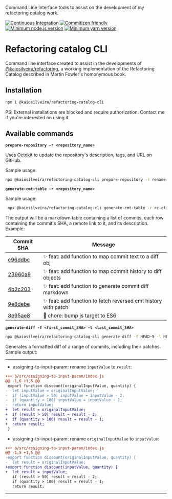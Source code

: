 Command Line Interface tools to assist on the development of my refactoring catalog work.

[![Continuous Integration](https://github.com/kaiosilveira/refactoring-catalog-cli/actions/workflows/ci.yml/badge.svg)](https://github.com/kaiosilveira/refactoring-catalog-cli/actions/workflows/ci.yml)
[![Commitizen friendly](https://img.shields.io/badge/commitizen-friendly-brightgreen.svg)](http://commitizen.github.io/cz-cli/)
[![Minimum node.js version](https://img.shields.io/badge/nodejs-18.17.1-GREEN.svg)](https://github.com/kaiosilveira/refactoring-catalog-cli)
[![Minimum yarn version](https://img.shields.io/badge/yarn-1.22.19-GREEN.svg)](https://github.com/kaiosilveira/refactoring-catalog-cli)

# Refactoring catalog CLI

Command line interface created to assist in the developments of [@kaiosilveira/refactoring](https://github.com/kaiosilveira/refactoring), a working implementation of the Refactoring Catalog described in Martin Fowler's homonymous book.

## Installation

```bash
npm i @kaiosilveira/refactoring-catalog-cli
```

PS: External installations are blocked and require authorization. Contact me if you're interested on using it.

## Available commands

**`prepare-repository -r <repository_name>`**

Uses [Octokit](https://github.com/octokit) to update the repository's description, tags, and URL on GitHub.

Sample usage:

```bash
npx @kaiosilveira/refactoring-catalog-cli prepare-repository -r rename-field
```

**`generate-cmt-table -r <repository_name>`**

Sample usage:

```bash
 npx @kaiosilveira/refactoring-catalog-cli generate-cmt-table -r rc-cli
```

The output will be a markdown table containing a list of commits, each row containing the commit's SHA, a remote link to it, and its description. Example:

| Commit SHA                                                                                     | Message                                                        |
| ---------------------------------------------------------------------------------------------- | -------------------------------------------------------------- |
| [c96ddbc](https://github.com/kaiosilveira/tst/commit/c96ddbc298d8ea11c432942192bdb817580c5d68) | ✨ feat: add function to map commit text to a diff obj         |
| [23960a9](https://github.com/kaiosilveira/tst/commit/23960a95448bc0db035b669b080b03ed0f359985) | ✨ feat: add function to map commit history to diff objects    |
| [4b2c203](https://github.com/kaiosilveira/tst/commit/4b2c20316e702a5fa71604968ed91fce211c90d6) | ✨ feat: add function to generate commit diff markdown         |
| [9e8debe](https://github.com/kaiosilveira/tst/commit/9e8debea6bffbe706ecf5f05b4895cb52e591921) | ✨ feat: add function to fetch reversed cmt history with patch |
| [8e95ae8](https://github.com/kaiosilveira/tst/commit/8e95ae894a9c03c660674469a1fa89d8130a63b3) | 🤖 chore: bump js target to ES6                                |

**`generate-diff -f <first_commit_SHA> -l <last_commit_SHA>`**

```bash
npx @kaiosilveira/refactoring-catalog-cli generate-diff -f HEAD~5 -l HEAD~1 > TEST.md
```

Generates a formatted diff of a range of commits, including their patches. Sample output:

---

- assigning-to-input-param: rename `inputValue` to `result`:

```diff
+++ b/src/assigning-to-input-param/index.js
@@ -1,6 +1,6 @@
 export function discount(originalInputValue, quantity) {
-  let inputValue = originalInputValue;
-  if (inputValue > 50) inputValue = inputValue - 2;
-  if (quantity > 100) inputValue = inputValue - 1;
-  return inputValue;
+  let result = originalInputValue;
+  if (result > 50) result = result - 2;
+  if (quantity > 100) result = result - 1;
+  return result;
 }
```

- assigning-to-input-param: rename `originalInputValue` to `inputValue`:

```diff
+++ b/src/assigning-to-input-param/index.js
@@ -1,5 +1,5 @@
-export function discount(originalInputValue, quantity) {
-  let result = originalInputValue;
+export function discount(inputValue, quantity) {
+  let result = inputValue;
   if (result > 50) result = result - 2;
   if (quantity > 100) result = result - 1;
   return result;
```

---
